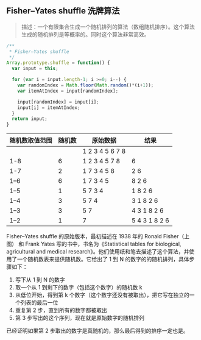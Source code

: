 ## Fisher–Yates shuffle 洗牌算法

> 描述：一个有限集合生成一个随机排列的算法（数组随机排序）。这个算法生成的随机排列是等概率的。同时这个算法非常高效。

```javascript
/**
 * Fisher–Yates shuffle
 */
Array.prototype.shuffle = function() {
  var input = this;

  for (var i = input.length-1; i >=0; i--) {
    var randomIndex = Math.floor(Math.random()*(i+1));
    var itemAtIndex = input[randomIndex];

    input[randomIndex] = input[i];
    input[i] = itemAtIndex;
  }
  return input;
}
```

| 随机数取值范围 | 随机数  | 原始数据            | 结果            |
| ------- | ---- | --------------- | ------------- |
|         |      | 1 2 3 4 5 6 7 8 |               |
| 1-8     | 6    | 1 2 3 4 5 7 8   | 6             |
| 1-7     | 2    | 1 7 3 4 5 8     | 2 6           |
| 1–6     | 6    | 1 7 3 4 5       | 8 2 6         |
| 1–5     | 1    | 5 7 3 4         | 1 8 2 6       |
| 1–4     | 3    | 5 7 4           | 3 1 8 2 6     |
| 1–3     | 3    | 5 7             | 4 3 1 8 2 6   |
| 1–2     | 1    | 7               | 5 4 3 1 8 2 6 |





Fisher–Yates shuffle 的原始版本，最初描述在 1938 年的 Ronald Fisher（上图） 和 Frank Yates 写的书中，书名为《Statistical tables for biological, agricultural and medical research》。他们使用纸和笔去描述了这个算法，并使用了一个随机数表来提供随机数。它给出了 1 到 N 的数字的的随机排列，具体步骤如下：

1. 写下从 1 到 N 的数字
2. 取一个从 1 到剩下的数字（包括这个数字）的随机数 k
3. 从低位开始，得到第 k 个数字（这个数字还没有被取出），把它写在独立的一个列表的最后一位
4. 重复第 2 步，直到所有的数字都被取出
5. 第 3 步写出的这个序列，现在就是原始数字的随机排列

已经证明如果第 2 步取出的数字是真随机的，那么最后得到的排序一定也是。